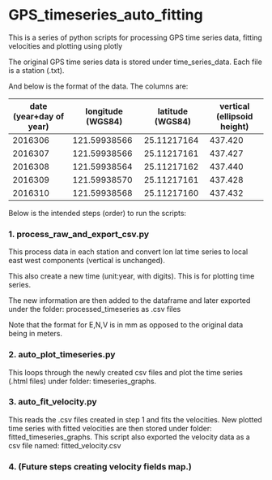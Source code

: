 # GPS_timeseries_auto_fitting
This is a series of python scripts for processing GPS time series data, fitting velocities and plotting using plotly


The original GPS time series data is stored under time_series_data. Each file is a station (.txt). 

And below is the format of the data. The columns are: 


| date (year+day of year) | longitude (WGS84) | latitude (WGS84) | vertical (ellipsoid height) |
| --- | --- | --- | --- |
| 2016306 | 121.59938566 | 25.11217164 | 437.420 |
| 2016307 | 121.59938566 | 25.11217161 | 437.427 |
| 2016308 | 121.59938564 | 25.11217162 | 437.440 |
| 2016309 | 121.59938570 | 25.11217161 | 437.428 |
| 2016310 | 121.59938568 | 25.11217160 | 437.432 |



Below is the intended steps (order) to run the scripts:

### 1. process_raw_and_export_csv.py

   This process data in each station and convert lon lat time series to local east west components (vertical is unchanged).
   
   This also create a new time (unit:year, with digits). This is for plotting time series.
   
   The new information are then added to the dataframe and later exported under the folder: processed_timeseries as .csv files
   
   Note that the format for E,N,V is in mm as opposed to the original data being in meters.
   
   
### 2. auto_plot_timeseries.py

   This loops through the newly created csv files and plot the time series (.html files) under folder: timeseries_graphs.
   
   
### 3. auto_fit_velocity.py

   This reads the .csv files created in step 1 and fits the velocities.
   New plotted time series with fitted velocities are then stored under folder: fitted_timeseries_graphs.
   This script also exported the velocity data as a csv file named: fitted_velocity.csv
   
   
### 4. (Future steps creating velocity fields map.)




